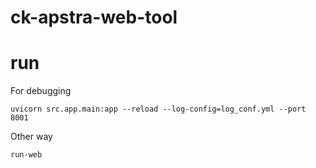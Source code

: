 # ck-apstra-web-tool


# run

For debugging
```
uvicorn src.app.main:app --reload --log-config=log_conf.yml --port 8001
```

Other way
```
run-web
```
